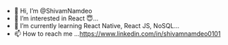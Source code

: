 - 👋 Hi, I’m @ShivamNamdeo
- 👀 I’m interested in React 😇...
- 🌱 I’m currently learning React Native, React JS, NoSQL...
- 📫 How to reach me ...https://www.linkedin.com/in/shivamnamdeo0101

